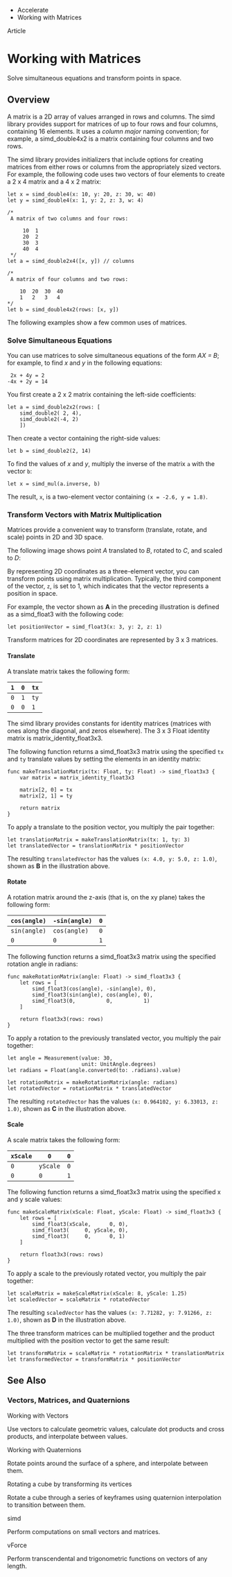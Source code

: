 

- Accelerate
-  Working with Matrices 

Article

# Working with Matrices

Solve simultaneous equations and transform points in space.

## Overview

A matrix is a 2D array of values arranged in rows and columns. The simd library provides support for matrices of up to four rows and four columns, containing 16 elements. It uses a *column major* naming convention; for example, a simd_double4x2 is a matrix containing four columns and two rows.

The simd library provides initializers that include options for creating matrices from either rows or columns from the appropriately sized vectors. For example, the following code uses two vectors of four elements to create a 2 x 4 matrix and a 4 x 2 matrix:

```
let x = simd_double4(x: 10, y: 20, z: 30, w: 40)
let y = simd_double4(x: 1, y: 2, z: 3, w: 4)

/*
 A matrix of two columns and four rows:

     10  1
     20  2
     30  3
     40  4
 */
let a = simd_double2x4([x, y]) // columns

/*
 A matrix of four columns and two rows:

    10  20  30  40
    1   2   3   4
*/
let b = simd_double4x2(rows: [x, y])
```

The following examples show a few common uses of matrices.

### Solve Simultaneous Equations

You can use matrices to solve simultaneous equations of the form *AX = B*; for example, to find *x* and *y* in the following equations:

```
 2x + 4y = 2
-4x + 2y = 14
```

You first create a 2 x 2 matrix containing the left-side coefficients:

```
let a = simd_double2x2(rows: [
    simd_double2( 2, 4),
    simd_double2(-4, 2)
    ])
```

Then create a vector containing the right-side values:

```
let b = simd_double2(2, 14)
```

To find the values of *x* and *y*, multiply the inverse of the matrix `a` with the vector `b`:

```
let x = simd_mul(a.inverse, b)
```

The result, `x`, is a two-element vector containing `(x = -2.6, y = 1.8)`.

### Transform Vectors with Matrix Multiplication

Matrices provide a convenient way to transform (translate, rotate, and scale) points in 2D and 3D space.

The following image shows point *A* translated to *B*, rotated to *C*, and scaled to *D*:

By representing 2D coordinates as a three-element vector, you can transform points using matrix multiplication. Typically, the third component of the vector, `z`, is set to 1, which indicates that the vector represents a position in space.

For example, the vector shown as **A** in the preceding illustration is defined as a simd_float3 with the following code:

```
let positionVector = simd_float3(x: 3, y: 2, z: 1)
```

Transform matrices for 2D coordinates are represented by 3 x 3 matrices.

#### Translate

A translate matrix takes the following form:

| `1` | `0` | `tx` |
|-----|-----|------|
| `0` | `1` | `ty` |
| `0` | `0` | `1`  |

The simd library provides constants for identity matrices (matrices with ones along the diagonal, and zeros elsewhere). The 3 x 3 Float identity matrix is matrix_identity_float3x3.

The following function returns a simd_float3x3 matrix using the specified `tx` and `ty` translate values by setting the elements in an identity matrix:

```
func makeTranslationMatrix(tx: Float, ty: Float) -> simd_float3x3 {
    var matrix = matrix_identity_float3x3

    matrix[2, 0] = tx
    matrix[2, 1] = ty

    return matrix
}
```

To apply a translate to the position vector, you multiply the pair together:

```
let translationMatrix = makeTranslationMatrix(tx: 1, ty: 3)
let translatedVector = translationMatrix * positionVector
```

The resulting `translatedVector` has the values `(x: 4.0, y: 5.0, z: 1.0)`, shown as **B** in the illustration above.

#### Rotate

A rotation matrix around the z-axis (that is, on the xy plane) takes the following form:

| `cos(angle)` | `-sin(angle)` | `0` |
|--------------|---------------|-----|
| `sin(angle)` | `cos(angle)`  | `0` |
| `0`          | `0`           | `1` |

The following function returns a simd_float3x3 matrix using the specified rotation angle in radians:

```
func makeRotationMatrix(angle: Float) -> simd_float3x3 {
    let rows = [
        simd_float3(cos(angle), -sin(angle), 0),
        simd_float3(sin(angle), cos(angle), 0),
        simd_float3(0,          0,          1)
    ]

    return float3x3(rows: rows)
}
```

To apply a rotation to the previously translated vector, you multiply the pair together:

```
let angle = Measurement(value: 30,
                        unit: UnitAngle.degrees)
let radians = Float(angle.converted(to: .radians).value)

let rotationMatrix = makeRotationMatrix(angle: radians)
let rotatedVector = rotationMatrix * translatedVector
```

The resulting `rotatedVector` has the values `(x: 0.964102, y: 6.33013, z: 1.0)`, shown as **C** in the illustration above.

#### Scale

A scale matrix takes the following form:

| `xScale` | `0`      | `0` |
|----------|----------|-----|
| `0`      | `yScale` | `0` |
| `0`      | `0`      | `1` |

The following function returns a simd_float3x3 matrix using the specified x and y scale values:

```
func makeScaleMatrix(xScale: Float, yScale: Float) -> simd_float3x3 {
    let rows = [
        simd_float3(xScale,      0, 0),
        simd_float3(     0, yScale, 0),
        simd_float3(     0,      0, 1)
    ]

    return float3x3(rows: rows)
}
```

To apply a scale to the previously rotated vector, you multiply the pair together:

```
let scaleMatrix = makeScaleMatrix(xScale: 8, yScale: 1.25)
let scaledVector = scaleMatrix * rotatedVector
```

The resulting `scaledVector` has the values `(x: 7.71282, y: 7.91266, z: 1.0)`, shown as **D** in the illustration above.

The three transform matrices can be multiplied together and the product multiplied with the position vector to get the same result:

```
let transformMatrix = scaleMatrix * rotationMatrix * translationMatrix
let transformedVector = transformMatrix * positionVector
```

## See Also

### Vectors, Matrices, and Quaternions

Working with Vectors

Use vectors to calculate geometric values, calculate dot products and cross products, and interpolate between values.

Working with Quaternions

Rotate points around the surface of a sphere, and interpolate between them.

Rotating a cube by transforming its vertices

Rotate a cube through a series of keyframes using quaternion interpolation to transition between them.

simd

Perform computations on small vectors and matrices.

vForce

Perform transcendental and trigonometric functions on vectors of any length.

